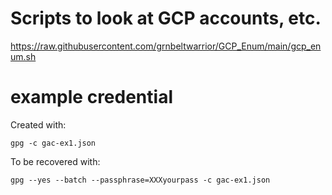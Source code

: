 # Scripts to look at GCP accounts, etc.

https://raw.githubusercontent.com/grnbeltwarrior/GCP_Enum/main/gcp_enum.sh

# example credential

Created with:

```
gpg -c gac-ex1.json
```

To be recovered with:

```
gpg --yes --batch --passphrase=XXXyourpass -c gac-ex1.json
```
